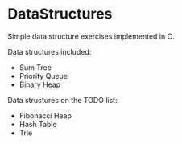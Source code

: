 # DataStructures
Simple data structure exercises implemented in C.

Data structures included:
- Sum Tree
- Priority Queue
- Binary Heap

Data structures on the TODO list:
- Fibonacci Heap
- Hash Table
- Trie
